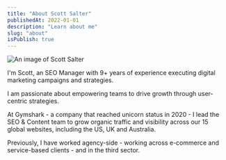 ```yaml
---
title: "About Scott Salter"
publishedAt: 2022-01-01
description: "Learn about me"
slug: "about"
isPublish: true
---
```


![An image of Scott Salter](/scott-salter.jpg)

I'm Scott, an SEO Manager with 9+ years of experience executing digital marketing campaigns and strategies. 

I am passionate about empowering teams to drive growth through user-centric strategies. 

At Gymshark - a company that reached unicorn status in 2020 - I lead the SEO & Content team to grow organic traffic and visibility across our 15 global websites, including the US, UK and Australia. 

Previously, I have worked agency-side - working across e-commerce and service-based clients - and in the third sector.